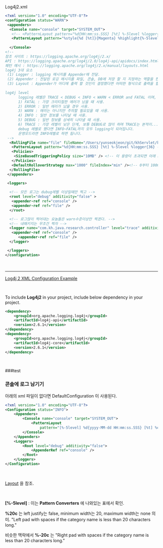 <br>

Log4j2.xml

```xml
<?xml version="1.0" encoding="UTF-8"?>
<configuration status="WARN">
 <appenders>
  <Console name="console" target="SYSTEM_OUT">
   <!-- <PatternLayout pattern="%d{HH:mm:ss.SSS} [%t] %-5level %logger{36} - %msg%n" /> -->
   <PatternLayout pattern="%style{%d [%t]}{Magenta} %highlight{%-5level: %msg%n%throwable}" />
   
  </Console>
<!--
참조 사이트 : https://logging.apache.org/log4j/2.x/
API : https://logging.apache.org/log4j/2.0/log4j-api/apidocs/index.html?overview-summary.html
패턴 예시 : https://logging.apache.org/log4j/2.x/manual/layouts.html
log4j 3대 요소
 (1) Logger : logging 메시지를 Appender에 전달.
 (2) Appender : 전달된 로깅 메시지를 파일, 콘솔, DB에 저장 할 지 지정하는 역할을 한다.
 (3) Layout : Appender가 어디에 출력 할 것인지 결정했다면 어떠한 형식으로 출력을 할 지 출력 layout을 결정
 
log4j level
      logging 레벨은 TRACE < DEBUG < INFO < WARN < ERROR and FATAL 이며,
      1) FATAL : 가장 크리티컬한 에러가 났을 때 사용.
      2) ERROR : 일반 에러가 났을 경우 사용.
      3) WARN : 에러는 아니지만 주의할 필요있을 때 사용.
      4) INFO : 일반 정보를 나타날 때 사용.
      5) DEBUG : 일반 정보를 상세히 나타낼 때 사용.
      6) TRACE : 가장 레벨이 낮은 단계, 보통 DEBUG로 많이 하며 TRACE는 본적이...;
      debug 레벨로 했다면 INFO~FATAL까지 모두 logging이 되어집니다.
      운영모드라면 INFO레벨로 하면 됩니다.  
 -->
  <RollingFile name="file" fileName="/Users/yunseokjeon/git/khServlet/khWorkspace/thirdWebProject/logs/all.log" filePattern="logs/all.%i.%d{yyyy-MM-dd}.log">
   <PatternLayout pattern="%d{HH:mm:ss.SSS} [%t] %-5level %logger{36} - %msg%n" />
   <Policies>
    <SizeBasedTriggeringPolicy size="10MB" /> <!-- 이 용량이 초과되면 아래 DefaultRolloverStrategy 정책만큼 넘버링 할거다. -->
   </Policies>
   <DefaultRolloverStrategy max="1000" fileIndex="min" /><!-- 0부터 1000개 까지만 만들거다 1000개 초과되면 파일이 더생성안된다. -->
  </RollingFile>
 </appenders>

 <loggers>
 
  <!-- 모든 로그는 dubug레벨 이상일때만 찍고 -->
  <root level="debug" additivity="false" >
   <appender-ref ref="console" />
   <appender-ref ref="file" />
  </root>

  <!-- 로그많이 찍어대는 요놈들은 warn수준이상만 찍겠다. -->
  <!-- 내패키지는 무조건 찍자 -->
  <logger name="com.kh.java.research.controller" level="trace" additivity="false" >
   <appender-ref ref="console" />
	  <appender-ref ref="file" />
  </logger>

 </loggers>
</configuration>
```



<br>

<hr>

[Log4j 2 XML Configuration Example](https://howtodoinjava.com/log4j2/log4j-2-xml-configuration-example/)

<br>

To include **Log4j2** in your project, include below dependency in your project. <br>

```xml
<dependency>
    <groupId>org.apache.logging.log4j</groupId>
    <artifactId>log4j-api</artifactId>
    <version>2.6.1</version>
</dependency>
<dependency>
    <groupId>org.apache.logging.log4j</groupId>
    <artifactId>log4j-core</artifactId>
    <version>2.6.1</version>
</dependency>
```



<br>

###test

<h3>콘솔에 로그 남기기</h3>

아래의 xml 파일이 없다면 DefaultConfiguration 이 사용된다.

```xml
<?xml version="1.0" encoding="UTF-8"?>
<Configuration status="INFO">
    <Appenders>
        <Console name="console" target="SYSTEM_OUT">
            <PatternLayout
                pattern="[%-5level] %d{yyyy-MM-dd HH:mm:ss.SSS} [%t] %c{1} - %msg%n" />
        </Console>
    </Appenders>
    <Loggers>
        <Root level="debug" additivity="false">
            <AppenderRef ref="console" />
        </Root>
    </Loggers>
</Configuration>

```



<br>

[Layout](https://logging.apache.org/log4j/2.x/manual/layouts.html) 을 참조.

<br>

**[%-5level]** : 이는 **Pattern Converters** 에 나와있는 표에서 확인. <br>

**%20c** 는 left justify는 false, minimum width는 20, maximum width는 none 의미. "Left pad with spaces if the category name is less than 20 characters long." <br>

비슷한 맥락에서 **%-20c** 는 "Right pad with spaces if the category name is less than 20 characters long." <br>







<br>























